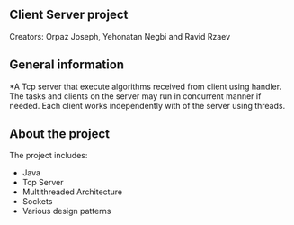## Client Server project
Creators: Orpaz Joseph, Yehonatan Negbi and Ravid Rzaev

## General information 
*A Tcp server that execute algorithms received from client using handler. The tasks and clients on the server may run in concurrent manner if needed. Each client works independently with of the server using threads.

## About the project
The project includes:

* Java
* Tcp Server
* Multithreaded Architecture
* Sockets
* Various design patterns
